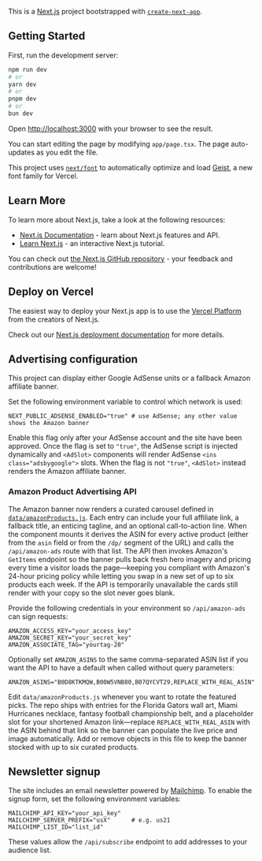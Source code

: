 This is a [Next.js](https://nextjs.org) project bootstrapped with [`create-next-app`](https://nextjs.org/docs/app/api-reference/cli/create-next-app).

## Getting Started

First, run the development server:

```bash
npm run dev
# or
yarn dev
# or
pnpm dev
# or
bun dev
```

Open [http://localhost:3000](http://localhost:3000) with your browser to see the result.

You can start editing the page by modifying `app/page.tsx`. The page auto-updates as you edit the file.

This project uses [`next/font`](https://nextjs.org/docs/app/building-your-application/optimizing/fonts) to automatically optimize and load [Geist](https://vercel.com/font), a new font family for Vercel.

## Learn More

To learn more about Next.js, take a look at the following resources:

- [Next.js Documentation](https://nextjs.org/docs) - learn about Next.js features and API.
- [Learn Next.js](https://nextjs.org/learn) - an interactive Next.js tutorial.

You can check out [the Next.js GitHub repository](https://github.com/vercel/next.js) - your feedback and contributions are welcome!

## Deploy on Vercel

The easiest way to deploy your Next.js app is to use the [Vercel Platform](https://vercel.com/new?utm_medium=default-template&filter=next.js&utm_source=create-next-app&utm_campaign=create-next-app-readme) from the creators of Next.js.

Check out our [Next.js deployment documentation](https://nextjs.org/docs/app/building-your-application/deploying) for more details.

## Advertising configuration

This project can display either Google AdSense units or a fallback Amazon affiliate banner.

Set the following environment variable to control which network is used:

```
NEXT_PUBLIC_ADSENSE_ENABLED="true" # use AdSense; any other value shows the Amazon banner
```

Enable this flag only after your AdSense account and the site have been approved. Once the flag is set to `"true"`, the AdSense script is injected dynamically and `<AdSlot>` components will render AdSense `<ins class="adsbygoogle">` slots. When the flag is not `"true"`, `<AdSlot>` instead renders the Amazon affiliate banner.

### Amazon Product Advertising API

The Amazon banner now renders a curated carousel defined in [`data/amazonProducts.js`](data/amazonProducts.js). Each entry can include your full affiliate link, a fallback title, an enticing tagline, and an optional call-to-action line. When the component mounts it derives the ASIN for every active product (either from the `asin` field or from the `/dp/` segment of the URL) and calls the `/api/amazon-ads` route with that list. The API then invokes Amazon's `GetItems` endpoint so the banner pulls back fresh hero imagery and pricing every time a visitor loads the page—keeping you compliant with Amazon's 24-hour pricing policy while letting you swap in a new set of up to six products each week. If the API is temporarily unavailable the cards still render with your copy so the slot never goes blank.

Provide the following credentials in your environment so `/api/amazon-ads` can sign requests:

```
AMAZON_ACCESS_KEY="your_access_key"
AMAZON_SECRET_KEY="your_secret_key"
AMAZON_ASSOCIATE_TAG="yourtag-20"
```

Optionally set `AMAZON_ASINS` to the same comma-separated ASIN list if you want the API to have a default when called without query parameters:

```
AMAZON_ASINS="B0D8KTKMQW,B00W5VNB80,B07QYCVT29,REPLACE_WITH_REAL_ASIN"
```

Edit `data/amazonProducts.js` whenever you want to rotate the featured picks. The repo ships with entries for the Florida Gators wall art, Miami Hurricanes necklace, fantasy football championship belt, and a placeholder slot for your shortened Amazon link—replace `REPLACE_WITH_REAL_ASIN` with the ASIN behind that link so the banner can populate the live price and image automatically. Add or remove objects in this file to keep the banner stocked with up to six curated products.

## Newsletter signup

The site includes an email newsletter powered by [Mailchimp](https://mailchimp.com). To enable the signup form, set the following environment variables:

```
MAILCHIMP_API_KEY="your_api_key"
MAILCHIMP_SERVER_PREFIX="usX"      # e.g. us21
MAILCHIMP_LIST_ID="list_id"
```

These values allow the `/api/subscribe` endpoint to add addresses to your audience list.

